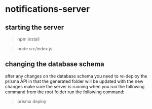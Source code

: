 # notifications-server

## starting the server
>npm install

>node src/index.js

## changing the database schema
after any changes on the database schema you need to re-deploy the prisma API
in that the generated folder will be updated with the new changes
make sure the server is running when you run the following command
from the root folder run the following command:
>prisma deploy 






